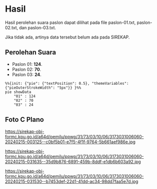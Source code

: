 # Hasil

Hasil perolehan suara paslon dapat dilihat pada file paslon-01.txt, paslon-02.txt, dan paslon-03.txt.

Jika tidak ada, artinya data tersebut belum ada pada SIREKAP.

## Perolehan Suara

 * Paslon 01: **124**.
 * Paslon 02: **70**.
 * Paslon 03: **24**.

```mermaid
%%{init: {"pie": {"textPosition": 0.5}, "themeVariables": {"pieOuterStrokeWidth": "5px"}} }%%
pie showData
    "01" : 124
    "02" : 70
    "03" : 24
```
## Foto C Plano

https://sirekap-obj-formc.kpu.go.id/a64d/pemilu/ppwp/31/73/03/10/06/3173031006060-20240215-003125--c0bf5b01-e7f5-4f1f-9764-5b661aef986e.jpg

https://sirekap-obj-formc.kpu.go.id/a64d/pemilu/ppwp/31/73/03/10/06/3173031006060-20240215-031635--35d9b876-6891-459b-8ddf-e1db6b603a92.jpg

https://sirekap-obj-formc.kpu.go.id/a64d/pemilu/ppwp/31/73/03/10/06/3173031006060-20240215-031530--b7453def-22d1-41dd-ac34-98dd7faa5e7d.jpg
